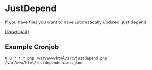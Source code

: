 # JustDepend

If you have files you want to have automatically updated, just depend.

[[Download]](https://raw.githubusercontent.com/netdexco/JustDepend/master/justdepend.php)

## Example Cronjob

	0 0 * * * php /var/www/html/src/justdepend.php /var/www/html/src/dependencies.json
